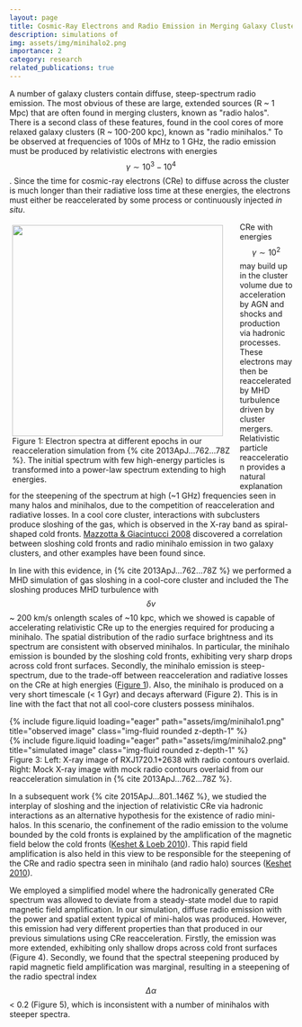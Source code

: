 ```yaml
---
layout: page
title: Cosmic-Ray Electrons and Radio Emission in Merging Galaxy Clusters
description: simulations of 
img: assets/img/minihalo2.png
importance: 2
category: research
related_publications: true
---
```


A number of galaxy clusters contain diffuse, steep-spectrum radio emission. The most obvious of these are large,
extended sources (R ~ 1 Mpc) that are often found in merging clusters, known as "radio halos". There is a second class
of these features, found in the cool cores of more relaxed galaxy clusters (R ~ 100-200 kpc), known as "radio
minihalos." To be observed at frequencies of 100s of MHz to 1 GHz, the radio emission must be produced by relativistic
electrons with energies $$\gamma \sim 10^3 - 10^4$$. Since the time for cosmic-ray electrons (CRe) to diffuse across the
cluster is much longer than their radiative loss time at these energies, the electrons must either be reaccelerated by
some process or continuously injected *in situ*.

<figure id="figure1" style="display: flex; flex-flow: column; max-width: 400px; float: left; margin: 5px">
<img align="left" width="375" height="375" src="../../assets/img/accel.png" />
<figcaption>Figure 1: Electron spectra at different epochs in our reacceleration simulation from 
   {% cite 2013ApJ...762...78Z %}. The initial spectrum with few high-energy particles is transformed into a 
   power-law spectrum extending to high energies.
</figcaption>
</figure>

CRe with energies $$\gamma \sim 10^2$$ may build up in the cluster volume due to acceleration by AGN and shocks and
production via hadronic processes. These electrons may then be reaccelerated by MHD turbulence driven by cluster
mergers. Relativistic particle reacceleration provides a natural explanation for the steepening of the spectrum at high
(~1 GHz) frequencies seen in many halos and minihalos, due to the competition of reacceleration and radiative losses. In
a cool core cluster, interactions with subclusters produce sloshing of the gas, which is observed in the X-ray band as
spiral-shaped cold fronts. [Mazzotta & Giacintucci 2008](https://ui.adsabs.harvard.edu/abs/2008ApJ...675L...9M) discovered
a correlation between sloshing cold fronts and radio minihalo emission in two galaxy clusters, and other examples have
been found since.

In line with this evidence, in {% cite 2013ApJ...762...78Z %} we performed a MHD simulation of gas sloshing in a cool-core cluster and
included the The sloshing produces MHD turbulence with $$\delta{v}$$ ~ 200 km/s onlength scales of ~10 kpc, which we
showed is capable of accelerating relativistic CRe up to the energies required for producing a minihalo. The spatial
distribution of the radio surface brightness and its spectrum are consistent with observed minihalos. In particular, the
minihalo emission is bounded by the sloshing cold fronts, exhibiting very sharp drops across cold front surfaces.
Secondly, the minihalo emission is steep-spectrum, due to the trade-off between reacceleration and radiative losses on
the CRe at high energies ([Figure 1](#figure1)). Also, the minihalo is produced on a very short timescale (< 1 Gyr) and decays
afterward (Figure 2). This is in line with the fact that not all cool-core clusters possess minihalos.

<div id="figure3" class="row" width=700px >
    <div class="col-sm mt-2 mt-md-0">
        {% include figure.liquid loading="eager" path="assets/img/minihalo1.png" title="observed image" class="img-fluid rounded z-depth-1" %}
    </div>
    <div class="col-sm mt-2 mt-md-0">
        {% include figure.liquid loading="eager" path="assets/img/minihalo2.png" title="simulated image" class="img-fluid rounded z-depth-1" %}
    </div>
</div>
<div class="caption">
Figure 3: Left: X-ray image of RXJ1720.1+2638 with radio contours overlaid. Right: Mock X-ray image with 
    mock radio contours overlaid from our reacceleration simulation in {% cite 2013ApJ...762...78Z %}.
</div>

In a subsequent work {% cite 2015ApJ...801..146Z %}, we studied the interplay of sloshing and the injection of relativistic CRe via hadronic interactions as an alternative hypothesis for the existence of radio mini-halos. In this scenario, the confinement of the radio emission to the volume bounded by the cold fronts is explained by the amplification of the magnetic field below the cold fronts ([Keshet & Loeb 2010](https://ui.adsabs.harvard.edu/abs/2010ApJ...722..737K)). This rapid field amplification is also held in this view to be responsible for the steepening of the CRe and radio spectra seen in minihalo (and radio halo) sources ([Keshet 2010](https://ui.adsabs.harvard.edu/abs/2010arXiv1011.0729K/abstract)).

We employed a simplified model where the hadronically generated CRe spectrum was allowed to deviate from a steady-state model due to rapid magnetic field amplification. In our simulation, diffuse radio emission with the power and spatial extent typical of mini-halos was produced. However, this emission had very different properties than that produced in our previous simulations using CRe reacceleration. Firstly, the emission was more extended, exhibiting only shallow drops across cold front surfaces (Figure 4). Secondly, we found that the spectral steepening produced by rapid magnetic field amplification was marginal, resulting in a steepening of the radio spectral index $$\Delta\alpha$$ < 0.2 (Figure 5), which is inconsistent with a number of minihalos with steeper spectra.
